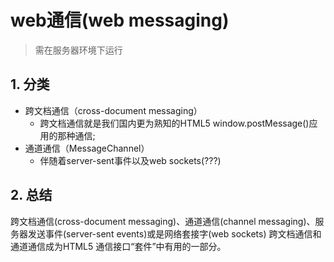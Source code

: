 # web通信(web messaging)
> 需在服务器环境下运行
## 1. 分类
- 跨文档通信（cross-document messaging）
    - 跨文档通信就是我们国内更为熟知的HTML5 window.postMessage()应用的那种通信;
- 通道通信（MessageChannel）
    - 伴随着server-sent事件以及web sockets(???)

## 2. 总结
跨文档通信(cross-document messaging)、通道通信(channel messaging)、服务器发送事件(server-sent events)或是网络套接字(web sockets)
跨文档通信和通道通信成为HTML5 通信接口“套件”中有用的一部分。